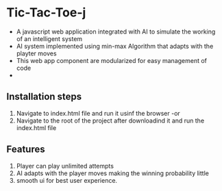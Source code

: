 # Tic-Tac-Toe-j
- A javascript web application integrated with AI to simulate the working of an intelligent system
- AI system implemented using min-max Algorithm that adapts with the playter moves
- This web app component are modularized for easy management of code
- 

## Installation steps
1. Navigate to index.html file and run it usinf the browser
-or
1. Navigate to the root of the project after downloadind it and run the index.html file




## Features
1. Player can play unlimited attempts
2. AI adapts with the player moves making the winning probability little
3. smooth ui for best user experience.

